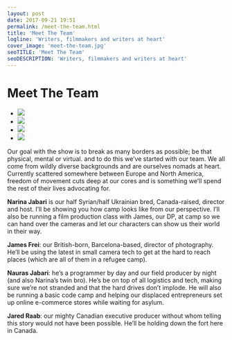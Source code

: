 ```yaml
---
layout: post
date: 2017-09-21 19:51
permalink: /meet-the-team.html
title: 'Meet The Team'
logline: 'Writers, filmmakers and writers at heart'
cover_image: 'meet-the-team.jpg'
seoTITLE: 'Meet The Team'
seoDESCRIPTION: 'Writers, filmmakers and writers at heart'
---
```


# Meet The Team

<div class="meet-the-team-photos-container">
  <ul>
    <li><img src="/assets/uploads/misc/team-narina.jpg" /></li>
    <li><img src="/assets/uploads/misc/team-james.jpg" /></li>
    <li><img src="/assets/uploads/misc/team-nauras.jpg" /></li>
    <li><img src="/assets/uploads/misc/team-jared.jpg" /></li>
  </ul>
</div>

Our goal with the show is to break as many borders as possible; be that physical, mental or virtual. and to do this we’ve started with our team. We all come from wildly diverse backgrounds and are ourselves nomads at heart. Currently scattered somewhere between Europe and North America, freedom of movement cuts deep at our cores and is something we’ll spend the rest of their lives advocating for.

**Narina Jabari** is our half Syrian/half Ukrainian bred, Canada-raised, director and host. I’ll be showing you how camp looks like from our perspective. I’ll also be running a film production class with James, our DP, at camp so we can hand over the cameras and let our characters can show us their world in their way.

**James Frei**: our British-born, Barcelona-based, director of photography. He’ll be using the latest in small camera tech to get at the hard to reach places (which are all of them in a refugee camp).

**Nauras Jabari**: he’s a programmer by day and our field producer by night (and also Narina’s twin bro). He’s be on top of all logistics and tech, making sure we’re not stranded and that the hard drives don’t implode. He will also be running a basic code camp and helping our displaced entrepreneurs set up online e-commerce stores while waiting for asylum.

**Jared Raab**: our mighty Canadian executive producer without whom telling this story would not have been possible. He’ll be holding down the fort here in Canada.
